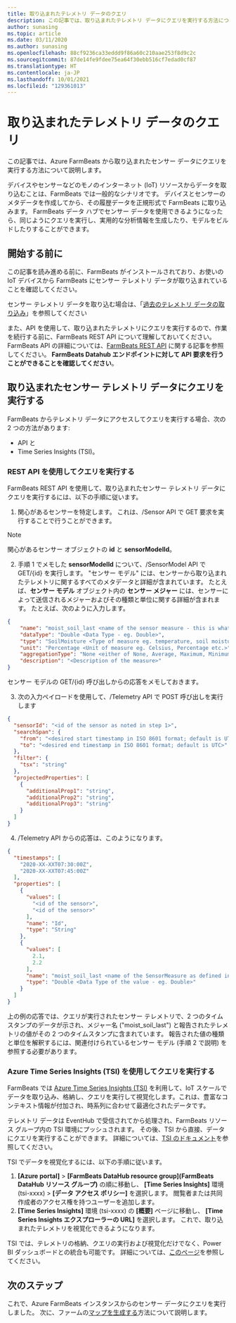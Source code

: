 ```yaml
---
title: 取り込まれたテレメトリ データのクエリ
description: この記事では、取り込まれたテレメトリ データにクエリを実行する方法について説明します。
author: sunasing
ms.topic: article
ms.date: 03/11/2020
ms.author: sunasing
ms.openlocfilehash: 88cf9236ca33eddd9f86a60c210aae253f8d9c2c
ms.sourcegitcommit: 87de14fe9fdee75ea64f30ebb516cf7edad0cf87
ms.translationtype: HT
ms.contentlocale: ja-JP
ms.lasthandoff: 10/01/2021
ms.locfileid: "129361013"
---
```

# <a name="query-ingested-telemetry-data"></a>取り込まれたテレメトリ データのクエリ

この記事では、Azure FarmBeats から取り込まれたセンサー データにクエリを実行する方法について説明します。

デバイスやセンサーなどのモノのインターネット (IoT) リソースからデータを取り込むことは、FarmBeats では一般的なシナリオです。 デバイスとセンサーのメタデータを作成してから、その履歴データを正規形式で FarmBeats に取り込みます。 FarmBeats データ ハブでセンサー データを使用できるようになったら、同じようにクエリを実行し、実用的な分析情報を生成したり、モデルをビルドしたりすることができます。

## <a name="before-you-begin"></a>開始する前に

この記事を読み進める前に、FarmBeats がインストールされており、お使いの IoT デバイスから FarmBeats にセンサー テレメトリ データが取り込まれていることを確認してください。

センサー テレメトリ データを取り込む場合は、「[過去のテレメトリ データの取り込み](ingest-historical-telemetry-data-in-azure-farmbeats.md)」を参照してください

また、API を使用して、取り込まれたテレメトリにクエリを実行するので、作業を続行する前に、FarmBeats REST API について理解しておいてください。 FarmBeats API の詳細については、[FarmBeats REST API](rest-api-in-azure-farmbeats.md) に関する記事を参照してください。 **FarmBeats Datahub エンドポイントに対して API 要求を行うことができることを確認してください**。

## <a name="query-ingested-sensor-telemetry-data"></a>取り込まれたセンサー テレメトリ データにクエリを実行する

FarmBeats からテレメトリ データにアクセスしてクエリを実行する場合、次の 2 つの方法があります:

- API と
- Time Series Insights (TSI)。

### <a name="query-using-rest-api"></a>REST API を使用してクエリを実行する

FarmBeats REST API を使用して、取り込まれたセンサー テレメトリ データにクエリを実行するには、以下の手順に従います。

1. 関心があるセンサーを特定します。 これは、/Sensor API で GET 要求を実行することで行うことができます。

> [!NOTE]
> 関心があるセンサー オブジェクトの **id** と **sensorModelId**。

2. 手順 1 でメモした **sensorModelId** について、/SensorModel API で GET/{id} を実行します。 "センサー モデル" には、センサーから取り込まれたテレメトリに関するすべてのメタデータと詳細が含まれています。 たとえば、**センサー モデル** オブジェクト内の **センサー メジャー** には、センサーによって送信されるメジャーおよびその種類と単位に関する詳細が含まれます。 たとえば、次のように入力します。

  ```json
  {
      "name": "moist_soil_last <name of the sensor measure - this is what we will receive as part of the queried telemetry data>",
      "dataType": "Double <Data Type - eg. Double>",
      "type": "SoilMoisture <Type of measure eg. temperature, soil moisture etc.>",
      "unit": "Percentage <Unit of measure eg. Celsius, Percentage etc.>",
      "aggregationType": "None <either of None, Average, Maximum, Minimum, StandardDeviation>",
      "description": "<Description of the measure>"
  }
  ```
センサー モデルの GET/{id} 呼び出しからの応答をメモしておきます。

3. 次の入力ペイロードを使用して、/Telemetry API で POST 呼び出しを実行します

  ```json
  {
    "sensorId": "<id of the sensor as noted in step 1>",
    "searchSpan": {
      "from": "<desired start timestamp in ISO 8601 format; default is UTC>",
      "to": "<desired end timestamp in ISO 8601 format; default is UTC>"
    },
    "filter": {
      "tsx": "string"
    },
    "projectedProperties": [
      {
        "additionalProp1": "string",
        "additionalProp2": "string",
        "additionalProp3": "string"
      }
    ]
  }
  ```
4. /Telemetry API からの応答は、このようになります。

  ```json
  {
    "timestamps": [
      "2020-XX-XXT07:30:00Z",
      "2020-XX-XXT07:45:00Z"
    ],
    "properties": [
      {
        "values": [
          "<id of the sensor>",
          "<id of the sensor>"
        ],
        "name": "Id",
        "type": "String"
      },
      {
        "values": [
          2.1,
          2.2
        ],
        "name": "moist_soil_last <name of the SensorMeasure as defined in the SensorModel object>",
        "type": "Double <Data Type of the value - eg. Double>"
      }
    ]
  }
  ```
上の例の応答では、クエリが実行されたセンサー テレメトリで、2 つのタイムスタンプのデータが示され、メジャー名 ("moist_soil_last") と報告されたテレメトリの値がその 2 つのタイムスタンプに含まれています。 報告された値の種類と単位を解釈するには、関連付けられているセンサー モデル (手順 2 で説明) を参照する必要があります。

### <a name="query-using-azure-time-series-insights-tsi"></a>Azure Time Series Insights (TSI) を使用してクエリを実行する

FarmBeats では [Azure Time Series Insights (TSI)](https://azure.microsoft.com/services/time-series-insights/) を利用して、IoT スケールでデータを取り込み、格納し、クエリを実行して視覚化します。これは、豊富なコンテキスト情報が付加され、時系列に合わせて最適化されたデータです。

テレメトリ データは EventHub で受信されてから処理され、FarmBeats リソース グループ内の TSI 環境にプッシュされます。 その後、TSI から直接、データにクエリを実行することができます。 詳細については、[TSI のドキュメント](../../time-series-insights/time-series-insights-explorer.md)を参照してください。

TSI でデータを視覚化するには、以下の手順に従います。

1. **[Azure portal]**  >  **[FarmBeats DataHub resource group]\(FarmBeats DataHub リソース グループ\)** の順に移動し、 **[Time Series Insights]** 環境 (tsi-xxxx) > **[データ アクセス ポリシー]** を選択します。 閲覧者または共同作成者のアクセス権を持つユーザーを追加します。
2. **[Time Series Insights]** 環境 (tsi-xxxx) の **[概要]** ページに移動し、 **[Time Series Insights エクスプローラーの URL]** を選択します。 これで、取り込まれたテレメトリを視覚化できるようになります。

TSI では、テレメトリの格納、クエリの実行および視覚化だけでなく、Power BI ダッシュボードとの統合も可能です。 詳細については、[このページ](../../time-series-insights/how-to-connect-power-bi.md)を参照してください。

## <a name="next-steps"></a>次のステップ

これで、Azure FarmBeats インスタンスからのセンサー データにクエリを実行しました。 次に、ファームの[マップを生成する](generate-maps-in-azure-farmbeats.md#generate-maps)方法について説明します。